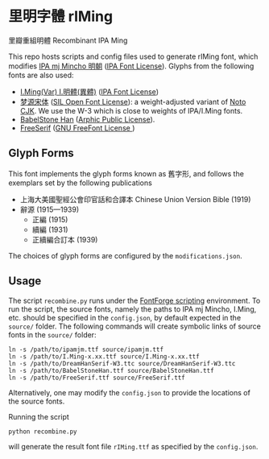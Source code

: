 # 里明字體 rIMing
里瓣重組明體 Recombinant IPA Ming

This repo hosts scripts and config files used to generate rIMing font, which modifies [IPA mj Mincho 明朝](https://moji.or.jp/mojikiban/font/) ([IPA Font License](https://directory.fsf.org/wiki/License:IPA)). Glyphs from the following fonts are also used:

- [I.Ming(Var) I.明體(異體)](https://github.com/ichitenfont/I.Ming) ([IPA Font License](https://directory.fsf.org/wiki/License:IPA))
- [梦源宋体](https://github.com/Pal3love/dream-han-cjk) ([SIL Open Font License](https://scripts.sil.org/cms/scripts/page.php?site_id=nrsi&id=OFL)): a weight-adjusted variant of [Noto CJK](https://github.com/googlefonts/noto-cjk). We use the W-3 which is close to weights of IPA/I.Ming fonts.
- [BabelStone Han](https://www.babelstone.co.uk/Fonts/Han.html) ([Arphic Public License](http://ftp.gnu.org/non-gnu/chinese-fonts-truetype/LICENSE)).
- [FreeSerif](https://www.gnu.org/software/freefont/) ([GNU FreeFont License ](https://www.gnu.org/software/freefont/license.html))

## Glyph Forms
This font implements the glyph forms known as 舊字形, and follows the exemplars set by the following publications
- 上海大美國聖經公會印官話和合譯本 Chinese Union Version Bible (1919)
- 辭源 (1915—1939)
  - 正編 (1915) 
  - 續編 (1931)
  - 正續編合訂本 (1939)
 
The choices of glyph forms are configured by the `modifications.json`. 

## Usage
The script `recombine.py` runs under the [FontForge scripting](https://fontforge.org/docs/scripting/scripting.html) environment. To run the script, the source fonts, namely the paths to IPA mj Mincho, I.Ming, etc. should be specified in the `config.json`, by default expected in the `source/` folder. The following commands will create symbolic links of source fonts in the `source/` folder:

```
ln -s /path/to/ipamjm.ttf source/ipamjm.ttf
ln -s /path/to/I.Ming-x.xx.ttf source/I.Ming-x.xx.ttf
ln -s /path/to/DreamHanSerif-W3.ttc source/DreamHanSerif-W3.ttc
ln -s /path/to/BabelStoneHan.ttf source/BabelStoneHan.ttf
ln -s /path/to/FreeSerif.ttf source/FreeSerif.ttf
```

Alternatively, one may modify the `config.json` to provide the locations of the source fonts.

Running the script

```
python recombine.py
```

will generate the result font file `rIMing.ttf` as specified by the `config.json`.
